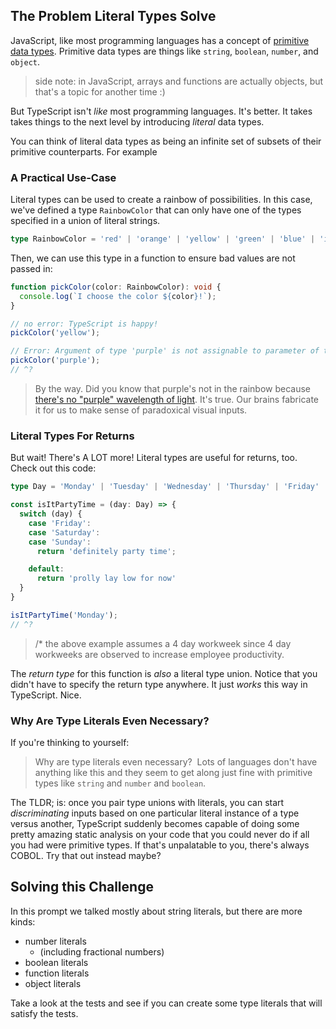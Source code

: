 ## The Problem Literal Types Solve

JavaScript, like most programming languages has a concept of [primitive data types](https://typehero.dev/challenge/primitive-data-types).  Primitive data types are things like `string`, `boolean`, `number`, and `object`.

> side note: in JavaScript, arrays and functions are actually objects, but that's a topic for another time :)

But TypeScript isn't _like_ most programming languages.  It's better.  It takes takes things to the next level by introducing _literal_ data types.

You can think of literal data types as being an infinite set of subsets of their primitive counterparts.  For example

### A Practical Use-Case

Literal types can be used to create a rainbow of possibilities.  In this case, we've defined a type `RainbowColor` that can only have one of the types specified in a union of literal strings.

```ts
type RainbowColor = 'red' | 'orange' | 'yellow' | 'green' | 'blue' | 'indigo' | 'violet';
```

Then, we can use this type in a function to ensure bad values are not passed in:

```ts
function pickColor(color: RainbowColor): void {
  console.log(`I choose the color ${color}!`);
}

// no error: TypeScript is happy!
pickColor('yellow');

// Error: Argument of type 'purple' is not assignable to parameter of type 'RainbowColor'.
pickColor('purple');
// ^?
```

> By the way.  Did you know that purple's not in the rainbow because [there's no "purple" wavelength of light](https://www.youtube.com/results?search_query=purple+is+not+a+color).  It's true.  Our brains fabricate it for us to make sense of paradoxical visual inputs.

### Literal Types For Returns

But wait! There's A LOT more!  Literal types are useful for returns, too.  Check out this code:

```ts
type Day = 'Monday' | 'Tuesday' | 'Wednesday' | 'Thursday' | 'Friday' | 'Saturday' | 'Sunday';

const isItPartyTime = (day: Day) => {
  switch (day) {
    case 'Friday':
    case 'Saturday':
    case 'Sunday':
      return 'definitely party time';

    default:
      return 'prolly lay low for now'
  }
}

isItPartyTime('Monday');
// ^?
```

> /* the above example assumes a 4 day workweek since 4 day workweeks are observed to increase employee productivity.

The _return type_ for this function is _also_ a literal type union.  Notice that you didn't have to specify the return type anywhere.  It just _works_ this way in TypeScript.  Nice.

### Why Are Type Literals Even Necessary?

If you're thinking to yourself:

> Why are type literals even necessary?  Lots of languages don't have anything like this and they seem to get along just fine with primitive types like `string` and `number` and `boolean`.

The TLDR; is: once you pair type unions with literals, you can start _discriminating_ inputs based on one particular literal instance of a type versus another, TypeScript suddenly becomes capable of doing some pretty amazing static analysis on your code that you could never do if all you had were primitive types.  If that's unpalatable to you, there's always COBOL.  Try that out instead maybe?

## Solving this Challenge

In this prompt we talked mostly about string literals, but there are more kinds:

- number literals
  - (including fractional numbers)
- boolean literals
- function literals
- object literals

Take a look at the tests and see if you can create some type literals that will satisfy the tests.
